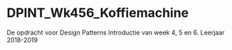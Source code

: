 # DPINT_Wk456_Koffiemachine     
De opdracht voor Design Patterns Introductie van week 4, 5 en 6.
Leerjaar 2018-2019